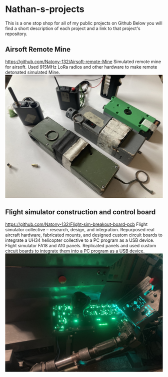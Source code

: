 # Nathan-s-projects
This is a one stop shop for all of my public projects on Github
Below you will find a short description of each project and a link to that project's repository.

## Airsoft Remote Mine 
https://github.com/Natony-132/Airsoft-remote-Mine
Simulated remote mine for airsoft. Used 915MHz LoRa radios and other hardware to make remote detonated simulated Mine.
![Airsoft mine demo image](/Images/ARE%202.jpg)

## Flight simulator construction and control board
https://github.com/Natony-132/Flight-sim-breakout-board-pcb
Flight simulator collective – research, design, and integration. Repurposed real aircraft hardware, fabricated mounts, and designed custom circuit boards to integrate a UH34 helicopter collective to a PC program as a USB device. 
Flight simulator FA18 and A10 panels. Replicated panels and used custom circuit boards to integrate them into a PC program as a USB device.
![flight sim demo image](/Images/flight%20sim%20lights%20on.jpg)